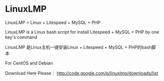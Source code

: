 LinuxLMP
========

LinuxLMP = Linux + Litespeed + MySQL + PHP

LinuxLMP is a Linux bash script for install Litespeed + MySQL + PHP by one key's command

LinuxLMP 是Linux主机一键安装Linux + Litespeed + MySQL + PHP的bash脚本

For CentOS and Debian

Download Here Please：
http://code.google.com/p/linuxlmp/downloads/list

